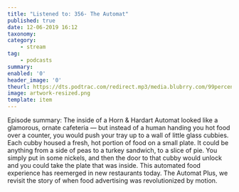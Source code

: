 ```yaml
---
title: "Listened to: 356- The Automat"
published: true
date: 12-06-2019 16:12
taxonomy:
category:
	- stream
tag:
	- podcasts
summary:
enabled: '0'
header_image: '0'
theurl: https://dts.podtrac.com/redirect.mp3/media.blubrry.com/99percentinvisible/dovetail.prxu.org/96/e8167dd5-7850-4de3-80c9-b51f39dbc087/01_356_The_Automat_pt01.mp3
image: artwork-resized.png
template: item
---
```

 
Episode summary: The inside of a Horn & Hardart Automat looked like a glamorous, ornate cafeteria — but instead of a human handing you hot food over a counter, you would push your tray up to a wall of little glass cubbies. Each cubby housed a fresh, hot portion of food on a small plate. It could be anything from a side of peas to a turkey sandwich, to a slice of pie. You simply put in some nickels, and then the door to that cubby would unlock and you could take the plate that was inside. This automated food experience has reemerged in new restaurants today. The Automat Plus, we revisit the story of when food advertising was revolutionized by motion.
